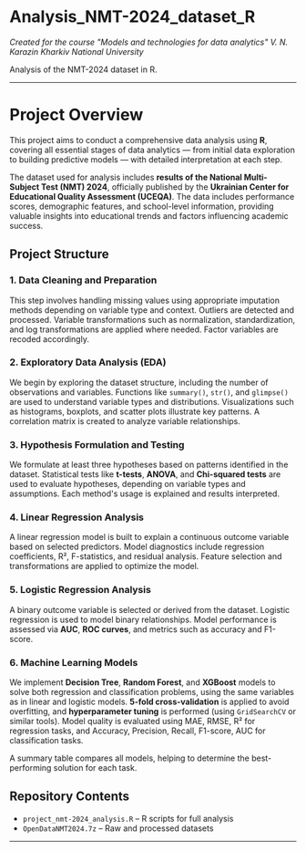 # Analysis_NMT-2024_dataset_R

_Created for the course "Models and technologies for data analytics" V. N. Karazin Kharkiv National University_

Analysis of the NMT-2024 dataset in R.

---

# Project Overview

This project aims to conduct a comprehensive data analysis using **R**, covering all essential stages of data analytics — from initial data exploration to building predictive models — with detailed interpretation at each step.

The dataset used for analysis includes **results of the National Multi-Subject Test (NMT) 2024**, officially published by the **Ukrainian Center for Educational Quality Assessment (UCEQA)**. The data includes performance scores, demographic features, and school-level information, providing valuable insights into educational trends and factors influencing academic success.

## Project Structure

### 1. Data Cleaning and Preparation
This step involves handling missing values using appropriate imputation methods depending on variable type and context. Outliers are detected and processed. Variable transformations such as normalization, standardization, and log transformations are applied where needed. Factor variables are recoded accordingly.

### 2. Exploratory Data Analysis (EDA)
We begin by exploring the dataset structure, including the number of observations and variables. Functions like `summary()`, `str()`, and `glimpse()` are used to understand variable types and distributions. Visualizations such as histograms, boxplots, and scatter plots illustrate key patterns. A correlation matrix is created to analyze variable relationships.

### 3. Hypothesis Formulation and Testing
We formulate at least three hypotheses based on patterns identified in the dataset. Statistical tests like **t-tests**, **ANOVA**, and **Chi-squared tests** are used to evaluate hypotheses, depending on variable types and assumptions. Each method's usage is explained and results interpreted.

### 4. Linear Regression Analysis
A linear regression model is built to explain a continuous outcome variable based on selected predictors. Model diagnostics include regression coefficients, R², F-statistics, and residual analysis. Feature selection and transformations are applied to optimize the model.

### 5. Logistic Regression Analysis
A binary outcome variable is selected or derived from the dataset. Logistic regression is used to model binary relationships. Model performance is assessed via **AUC**, **ROC curves**, and metrics such as accuracy and F1-score.

### 6. Machine Learning Models
We implement **Decision Tree**, **Random Forest**, and **XGBoost** models to solve both regression and classification problems, using the same variables as in linear and logistic models. **5-fold cross-validation** is applied to avoid overfitting, and **hyperparameter tuning** is performed (using `GridSearchCV` or similar tools). Model quality is evaluated using MAE, RMSE, R² for regression tasks, and Accuracy, Precision, Recall, F1-score, AUC for classification tasks.

A summary table compares all models, helping to determine the best-performing solution for each task.

## Repository Contents

- `project_nmt-2024_analysis.R` – R scripts for full analysis
- `OpenDataNMT2024.7z` – Raw and processed datasets

---
